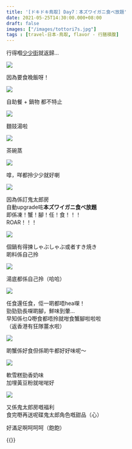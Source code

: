 ```yaml
---
title: '[ドキドキ鳥取] Day7：本ズワイガニ食べ放題'
date: 2021-05-25T14:30:00.000+08:00
draft: false
images: ["/images/tottori7s.jpg"]
tags : [travel-日本-鳥取, flavor - 行膳積腹]
---
```


行得嗰[少少街](https://hidie.net/tottori7r/)就返歸...

![](/images/tottori7s1.jpg)

因為要食晚飯呀！  

![](/images/tottori7s2.jpg)

自助餐 + 鍋物 都不特止  

![](/images/tottori7s3.jpg)

麵豉湯啦

![](/images/tottori7s4.jpg)

茶碗蒸

![](/images/tottori7s5.jpg)

嗱，咩都拎少少就好喇  

![](/images/tottori7s6.jpg)

因為係訂鬼太郎房  
自動upgrade咗**本ズワイガニ食べ放題**  
即係凍！蟹！腳！任！食！！！  
ROAR！！！

![](/images/tottori7s7.jpg)

個鍋有得揀しゃぶしゃぶ或者すき焼き  
啲料係自己拎  

![](/images/tottori7s8.jpg)

湯底都係自己拎（哈哈）

![](/images/tottori7s.jpg)

任食還任食，佢一啲都唔hea㗎！  
勁勁勁長㗎啲腳，鮮味到暈...  
早知係乜Q嘢食都唔拎就咁食蟹腳啦啦啦  
（返香港有狂隊薑水啦）  

![](/images/tottori7s9.jpg)

啲蟹係好食但係啲牛都好好味呢～  

![](/images/tottori7s10.jpg)

軟雪糕勁香奶味  
加埋黃豆粉就啱啱好

![](/images/tottori7s11.jpg)

又係鬼太郎房嘅福利  
食完嘢再送呢碟鬼太郎角色嘅甜品（心）  
  
好滿足啊呵呵呵（飽飽）  
  
  
{{<tottori>}}  

